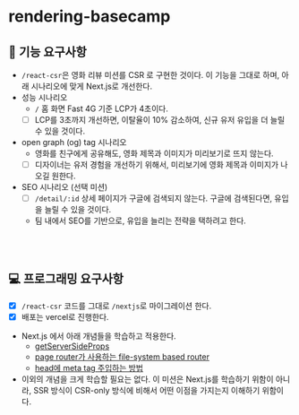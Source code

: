 # rendering-basecamp

## 🎯 기능 요구사항

- `/react-csr`은 영화 리뷰 미션를 CSR 로 구현한 것이다. 이 기능을 그대로 하며, 아래 시나리오에 맞게 Next.js로 개선한다.
- 성능 시나리오
  - `/` 홈 화면 Fast 4G 기준 LCP가 4초이다. 
  - [ ] LCP를 3초까지 개선하면, 이탈율이 10% 감소하여, 신규 유저 유입을 더 늘릴 수 있을 것이다.
- open graph (og) tag 시나리오
  - 영화를 친구에게 공유해도, 영화 제목과 이미지가 미리보기로 뜨지 않는다. 
  - [ ] 디자이너는 유저 경험을 개선하기 위해서, 미리보기에 영화 제목과 이미지가 나오길 원한다.
- SEO 시나리오 (선택 미션)
  - [ ] `/detail/:id` 상세 페이지가 구글에 검색되지 않는다. 구글에 검색된다면, 유입을 늘릴 수 있을 것이다. 
  - 팀 내에서 SEO를 기반으로, 유입을 늘리는 전략을 택하려고 한다.

<br><br>

## 💻 프로그래밍 요구사항

- [x] `/react-csr` 코드를 그대로 `/nextjs`로 마이그레이션 한다.
- [x] 배포는 vercel로 진행한다.
- Next.js 에서 아래 개념들을 학습하고 적용한다.
  - [getServerSideProps](https://nextjs.org/docs/pages/building-your-application/data-fetching/get-server-side-props)
  - [page router가 사용하는 file-system based router](https://nextjs.org/docs/pages/building-your-application/routing/pages-and-layouts)
  - [head에 meta tag 주입하는 방법](https://nextjs.org/docs/pages/api-reference/components/head)
- 이외의 개념을 크게 학습할 필요는 없다. 이 미션은 Next.js를 학습하기 위함이 아니라, SSR 방식이 CSR-only 방식에 비해서 어떤 이점을 가지는지 이해하기 위함이다.
